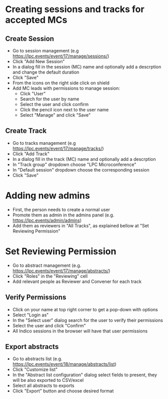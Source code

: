 # Creating sessions and tracks for accepted MCs

## Create Session 

* Go to session management (e.g https://lpc.events/event/17/manage/sessions/)
* Click "Add New Session"
* In a dialog fill in the session (MC) name and optionally add a descrption and change the default duration
* Click "Save"
* From the icons on the right side click on shield
* Add MC leads with permissions to manage session:
  - Click "User"
  - Search for the user by name
  - Select the user and click confirm
  - Click the pencil icon next to the user name
  - Select "Manage" and click "Save"

## Create Track

* Go to tracks management (e.g https://lpc.events/event/17/manage/tracks/)
* Click "Add Track"
* In a dialog fill in the track (MC) name and optionally add a descrption
* In "Track group" dropdown choose "LPC Microconference"
* In "Default session" dropdown choose the corresponding session
* Click "Save"

# Adding new admins

* First, the person needs to create a normal user
* Promote them as admin in the admins panel (e.g. https://lpc.events/admin/admins)
* Add them as reviewers in "All Tracks", as explained bellow at "Set Reviewing Permission"

# Set Reviewing Permission
* Go to abstract management (e.g. https://lpc.events/event/17/manage/abstracts/)
* Click "Roles" in the "Reviewing" cell
* Add relevant people as Reviewer and Convener for each track

## Verify Permissions
* Click on your name at top right corner to get a pop-down with options
* Select "Login as"
* In the "Select user" dialog search for the user to verify their permissions
* Select the user and click "Confirm"
* All Indico sessions in the browser will have that user permissions

## Export abstracts
* Go to abstracts list (e.g. https://lpc.events/event/18/manage/abstracts/list)
* Click "Customize list"
* In the "Abstract list configuration" dialog select fields to present, they will be also exported to CSV/excel
* Select all abstracts to exports
* Click "Export" button and choose desired format
